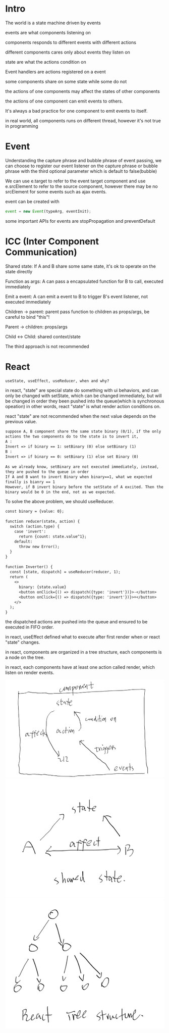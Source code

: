 <!--
.. title: Components, State machine, state, events, action
.. slug: components-state-machine-state-events-action
.. date: 2021-04-05 20:37:29 UTC+08:00
.. tags: 
.. category: 
.. link: 
.. description: 
.. type: text
-->

#  Intro

The world is a state machine driven by events

events are what components listening on

components responds to different events with different actions

different components cares only about events they listen on

state are what the actions condition on

Event handlers are actions registered on a event

some components share on some state while some do not

the actions of one components may affect the states of other components

the actions of one component can emit events to others.

It's always a bad practice for one component to emit events to itself.

in real world, all components runs on different thread, however it's not true in programming

# Event

Understanding the capture phrase and bubble phrase of event passing, we can choose to register our event listener on the capture phrase or bubble phrase with the third optional parameter which is default to false(bubble)

We can use e.target to refer to the event target component and use e.srcElement to refer to the source component, however there may be no srcElement for some events such as ajax events.

event can be created with 
```javascript
event = new Event(typeArg, eventInit);
```

some important APIs for events are stopPropagation and preventDefault 

# ICC (Inter Component Communication)

Shared state: If A and B share some same state, it's ok to operate on the state directly

Function as args: A can pass a encapsulated function for B to call, executed immediately

Emit a event: A can emit a event to B to trigger B's event listener, not executed immediately

Children -> parent: parent pass function to children as props/args, be careful to bind "this"!

Parent -> children: props/args

Child <-> Child: shared context/state

The third approach is not recommended

# React
```
useState, useEffect, useReducer, when and why?
```

in react, "state" are special state do something with ui behaviors, and can only be changed with setState, which can be changed immediately, but will be changed in order they been pushed into the queue(which is synchronous opeation)
in other words, react "state" is what render action conditions on.

react "state" are not recommended when the next value depends on the previous value.
```
suppose A, B component share the same state binary (0/1), if the only actions the two components do to the state is to invert it, 
A : 
Invert => if binary == 1: setBinary (0) else setBinary (1)
B : 
Invert => if binary == 0: setBinary (1) else set Binary (0)

As we already know, setBinary are not executed immediately, instead, they are pushed to the queue in order
If A and B want to invert Binary when binary==1, what we expected finally is bianry == 1
However, if B invert binary before the setState of A excited. Then the binary would be 0 in the end, not as we expected.
```
To solve the above problem, we should useReducer.
```
const binary = {value: 0};

function reducer(state, action) {
  switch (action.type) {
    case 'invert':
      return {count: state.value^1};
    default:
      throw new Error();
  }
}

function Inverter() {
  const [state, dispatch] = useReducer(reducer, 1);
  return (
    <>
      binary: {state.value}
      <button onClick={() => dispatch({type: 'invert'})}>-</button>
      <button onClick={() => dispatch({type: 'invert'})}>+</button>
    </>
  );
}
```
the dispatched actions are pushed into the queue and ensured to  be executed in FIFO order.

in react, useEffect defined what to execute after first render when or react "state" changes.

in react, components are organized in a tree structure, each components is a node on the tree.

in react, each components have at least one action called render, which listen on render events.

![事件，状态，动作](/images/QQ截图20210405222133.png)
![共享状态-组件通信](/images/QQ截图20210405213404.png)
![React树形结构](/images/QQ截图20210405222359.png)
